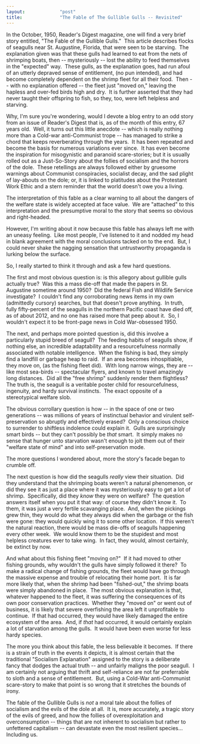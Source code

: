 ```yaml
---
layout:             "post"
title:              "The Fable of The Gullible Gulls -- Revisited"
---
```



In the October, 1950, Reader's Digest magazine, one will find a very brief story entitled, "The Fable of the Gullible Gulls."&nbsp; 
This article describes flocks of seagulls near St. Augustine, Florida, that were seen to be starving.&nbsp; 
The explanation given was that these gulls had learned to eat from the nets of shrimping boats, then -- mysteriously -- lost the ability to feed themselves in the "expected" way.&nbsp; 
These gulls, as the explanation goes, had run afoul of an utterly depraved sense of entitlement, (no pun intended), 
and had become completely dependent on the shrimp fleet for all their food.&nbsp;
Then -- with no explanation offered -- the fleet just "moved on," leaving the hapless and over-fed birds high and dry.&nbsp; 
It is further asserted that they had never taught their offspring to fish, so they, too, were left helpless and starving.

Why, I'm sure you're wondering, would I devote a blog entry to an odd story from an issue of Reader's Digest that is, as of the month of this entry, 67 years old.&nbsp;
Well, it turns out this little anecdote -- which is really nothing more than a Cold-war anti-Communist 
trope -- has managed to strike a chord that keeps reverberating through the years.&nbsp; 
It has been repeated and become the basis for numerous variations ever since.&nbsp; 
It has even become the inspiration for misogynistic and paranoid scare-stories; 
but it is usually rolled out as a Just-So-Story about the follies of socialism and the horrors of the dole.&nbsp; 
These retellings are always followed either by gruesome warnings about Communist conspiracies, socialist decay, and the sad plight 
of lay-abouts on the dole; or, it is linked to platitudes about the Protestant Work Ethic and a stern reminder that 
the world doesn't owe you a living. 

The interpretation of this fable as a clear warning to all about the dangers of the welfare state is widely accepted at face value.&nbsp; 
We are "attached" to this interpretation and the presumptive moral to the story that seems so obvious and right-headed.&nbsp; 

However, I'm writing about it now because this fable has always left me with an uneasy feeling.&nbsp;
Like most people, I've listened to it and nodded my head in blank agreement with the moral conclusions tacked on to the end.&nbsp; 
But, I could never shake the nagging sensation that untrustworthy propaganda is lurking below the surface.&nbsp;

So, I really started to think it through and ask a few hard questions.

The first and most obvious question is: is this allegory about gullible gulls actually true?&nbsp; 
Was this a mass die-off that made the papers in St. Augustine sometime around 1950?&nbsp; 
Did the federal Fish and Wildlife Service investigate?&nbsp; 
I couldn't find any corroborating news items in my own (admittedly cursory) searches, but that doesn't prove anything.&nbsp; 
In truth, fully fifty-percent of the seagulls in the northern Pacific coast have died off, as of about 2012, and no one has raised more that peep about it.&nbsp; So, I wouldn't expect it to be front-page news in Cold War-obsessed 1950.

The next, and perhaps more pointed question is, did this involve a particularly stupid breed of seagull?&nbsp;
The feeding habits of seagulls show, if nothing else, an incredible adaptability and a resourcefulness normally associated with notable intelligence.&nbsp; 
When the fishing is bad, they simply find a landfill or garbage heap to raid.&nbsp; 
If an area becomes inhospitiable, they move on, (as the fishing fleet did).&nbsp; 
With long narrow wings, they are -- like most sea-birds -- spectacular flyers, and known to travel amazingly long distances.&nbsp; 
Did all the "free shrimp" suddenly render them flightless?&nbsp; 
The truth is, the seagull is a veritable poster child for resourcefulness, ingenuity, and hardy survival instincts.&nbsp; 
The exact opposite of a stereotypical welfare slob.

The obvious corrollary question is how -- in the space of one or two generations -- was millions of years of instinctual behavior and 
virulent self-preservation so abruptly and effectively erased?&nbsp;
Only a conscious choice to surrender to shiftless indolence could explain it.&nbsp;
Gulls are surprisingly smart birds -- but they can't possibly be *that* smart.&nbsp; 
It simply makes no sense that hunger unto starvation wasn't enough to jolt them out of their "welfare state of mind" and into self-preservation mode.

The more questions I wondered about, more the story's facade began to crumble off.

The next question is how did the seagulls *really* view their situation.&nbsp; 
Did they understand that the shrimping boats weren't a natural phenomenon, 
or did they see it as just a place where it was mysteriously easy to get a lot of shrimp.&nbsp; 
Specifically, did they *know* they were on welfare?&nbsp;
The question answers itself when you put it that way: of course they didn't know it.&nbsp;
To them, it was just a very fertile scavanging place.&nbsp; 
And, when the pickings grew thin, they would do what they always did when the garbage or the fish were gone: 
they would quickly wing it to some other location.&nbsp; 
If this weren't the natural reaction, there would be mass die-offs of seagulls happening every other week.&nbsp;
We would know them to be the stupidest and most helpless creatures ever to take wing.&nbsp;
In fact, they would, almost certainly, be extinct by now.&nbsp;

And what about this fishing fleet "moving on?"&nbsp; 
If it had moved to other fishing grounds, why wouldn't the gulls have simply followed it there?&nbsp; 
To make a radical change of fishing grounds, the fleet would have go through the massive expense and trouble of relocating their home port.&nbsp; 
It is far more likely that, when the shrimp had been "fished-out," the shrimp boats were simply abandoned in place.&nbsp;
The most obvious explanation is that, whatever happened to the fleet, it was suffering the consequences of its own poor conservation practices.&nbsp;
Whether they "moved on" or went out of business, it is likely that severe overfishing the area left it unprofitable to continue.&nbsp;
If that had occurred, they would have likely damaged the entire ecosystem of the area.&nbsp; 
And, if *that* had occurred, it would certainly explain a lot of starvation among the gulls.&nbsp;
It would have been even worse for less hardy species.&nbsp;

The more you think about this fable, the less believable it becomes.&nbsp; 
If there is a strain of truth in the events it depicts, it is almost certain that the traditional "Socialism Explanation" assigned to the story is a deliberate fancy that dodges the actual truth -- and unfairly maligns the poor seagull.&nbsp; 
I am certainly not arguing that thrift and self-reliance are not far preferrable to sloth and a sense of entitlement.&nbsp;
But, using a Cold-War anti-Communist scare-story to make that point is so wrong that it stretches the bounds of irony.&nbsp;

The fable of the Gullible Gulls is *not* a moral tale about the follies of socialism and the evils of the dole at all.&nbsp;
It is, more accurately, a tragic story of the evils of greed, and how the follies of overexploitation and overconsumption -- things that 
are not inherent to socialism but rather to unfettered capitalism -- can devastate even the most resilient species... Including us.
